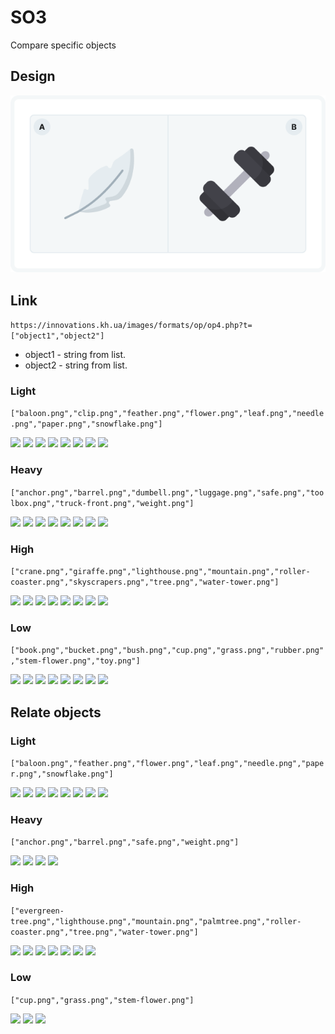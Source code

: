 # SO3
Compare specific objects  

## Design

<img src = "img/design.png">

## Link
```https://innovations.kh.ua/images/formats/op/op4.php?t=["object1","object2"]```

* object1 - string from list.
* object2 - string from list.

### Light
```["baloon.png","clip.png","feather.png","flower.png","leaf.png","needle.png","paper.png","snowflake.png"]```

<img src = "img/light/baloon.png" width = 100>  <img src = "img/light/clip.png">  <img src = "img/light/feather.png">  <img src = "img/light/flower.png">  <img src = "img/light/leaf.png">  <img src = "img/light/needle.png">  <img src = "img/light/paper.png">  <img src = "img/light/snowflake.png">  


### Heavy
```["anchor.png","barrel.png","dumbell.png","luggage.png","safe.png","toolbox.png","truck-front.png","weight.png"]```  

<img src = "img/heavy/anchor.png">  <img src = "img/heavy/barrel.png">  <img src = "img/heavy/dumbell.png">  <img src = "img/heavy/luggage.png">  <img src = "img/heavy/safe.png">  <img src = "img/heavy/toolbox.png">  <img src = "img/heavy/truck-front.png">  <img src = "img/heavy/weight.png">  


### High
```["crane.png","giraffe.png","lighthouse.png","mountain.png","roller-coaster.png","skyscrapers.png","tree.png","water-tower.png"]```   

<img src = "img/high/crane.png">  <img src = "img/high/giraffe.png">   <img src = "img/high/lighthouse.png">  <img src = "img/high/mountain.png">  <img src = "img/high/roller-coaster.png">  <img src = "img/high/skyscrapers.png">   <img src = "img/high/tree.png">  <img src = "img/high/water-tower.png">  


### Low
```["book.png","bucket.png","bush.png","cup.png","grass.png","rubber.png","stem-flower.png","toy.png"]```  

<img src = "img/low/book.png">  <img src = "img/low/bucket.png">  <img src = "img/low/bush.png">  <img src = "img/low/cup.png">  <img src = "img/low/grass.png">  <img src = "img/low/rubber.png">  <img src = "img/low/stem-flower.png">    <img src = "img/low/toy.png">  

## Relate objects 

### Light
```["baloon.png","feather.png","flower.png","leaf.png","needle.png","paper.png","snowflake.png"]```

<img src = "img/light/baloon.png">  <img src = "img/light/clip.png">  <img src = "img/light/feather.png">  <img src = "img/light/flower.png">  <img src = "img/light/leaf.png">  <img src = "img/light/needle.png">  <img src = "img/light/paper.png">  <img src = "img/light/snowflake.png">  


### Heavy
```["anchor.png","barrel.png","safe.png","weight.png"]```  

<img src = "img/heavy/anchor.png">  <img src = "img/heavy/barrel.png">  <img src = "img/heavy/safe.png">  <img src = "img/heavy/weight.png">  


### High
```["evergreen-tree.png","lighthouse.png","mountain.png","palmtree.png","roller-coaster.png","tree.png","water-tower.png"]```   

<img src = "img/high/evergreen-tree.png">  <img src = "img/high/lighthouse.png">  <img src = "img/high/mountain.png">  <img src = "img/high/palmtree.png">  <img src = "img/high/roller-coaster.png">  <img src = "img/high/tree.png">  <img src = "img/high/water-tower.png">  


### Low
```["cup.png","grass.png","stem-flower.png"]```  

<img src = "img/low/cup.png">  <img src = "img/low/grass.png">  <img src = "img/low/stem-flower.png"> 



